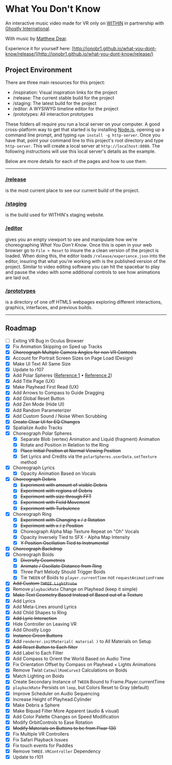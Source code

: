 # What You Don't Know
An interactive music video made for VR only on [WITHIN](http://with.in/) in partnership with [Ghostly International](http://ghostly.com/).

With music by [Matthew Dear](https://ghostly.com/artists/matthew-dear).

Experience it for yourself here: [http://jonobr1.github.io/what-you-dont-know/release/](http://jonobr1.github.io/what-you-dont-know/release/)

## Project Environment

There are three main resources for this project:
+ /inspiration: Visual inspiration links for the project
+ /release: The current stable build for the project
+ /staging: The latest build for the project
+ /editor: A WYSIWYG timeline editor for the project
+ /prototypes: All interaction prototypes

These folders all require you run a local server on your computer. A good cross-platform way to get that started is by installing [Node.js](https://nodejs.org/en/), opening up a command line prompt, and typing `npm install -g http-server`. Once you have that, point your command line to this project's root directory and type `http-server`. This will create a local server at `http://localhost:8080`. The following instructions will use this local server's details as the example.

Below are more details for each of the pages and how to use them.

---

### [/release](http://jonobr1.github.io/what-you-dont-know/release/)
is the most current place to see our current build of the project.

### [/staging](http://jonobr1.github.io/what-you-dont-know/release/)
is the build used for WITHIN's staging website.

### [/editor](http://jonobr1.github.io/what-you-dont-know/editor/)
gives you an empty viewport to see and manipulate how we're choreographing _What You Don't Know_. Once this is open in your web browser go to `File > Reset` to insure the a clean version of the project is loaded. When doing this, the editor loads `/release/experience.json` into the editor, insuring that what you're working with is the published version of the project. Similar to video editing software you can hit the spacebar to play and pause the video with some additional controls to see how animations are laid out.

### [/prototypes](http://jonobr1.github.io/what-you-dont-know/prototypes/)
is a directory of one off HTML5 webpages exploring different interactions, graphics, interfaces, and previous builds.

---

## Roadmap

- [ ] Exiting VR Bug in Oculus Browser
- [x] Fix Animation Skipping on Sped up Tracks
- [x] ~~Choreograph Multiple Camera Angles for non VR Contexts~~
- [x] Account for Portrait Screen Sizes on Page Load (Design)
- [x] Make UI Text All Same Size
- [x] Update to r107
- [x] Add Polar Spheres ([Reference 1](https://www.are.na/block/2122848) • [Reference 2](https://www.are.na/block/2122776))
- [x] Add Title Page (UX)
- [x] Make Playhead First Read (UX)
- [x] Add Arrows to Compass to Guide Dragging
- [x] Add Global Reset Button
- [x] Add Zen Mode (Hide UI)
- [x] Add Random Parameterizer
- [x] Add Custom Sound / Noise When Scrubbing
- [x] ~~Create Clear UI for EQ Changes~~
- [x] Spatialize Audio Tracks
- [x] Choreograph Polar Spheres
  - [x] Separate Blob (vertex) Animation and Liquid (fragment) Animation
  - [x] Rotate and Position in Relation to the Ring
  - [x] ~~Place Initial Position at Normal Viewing Position~~
  - [x] Set Lyrics and Credits via the `polarSpheres.userData.setTexture` method
- [x] Choreograph Lyrics
  - [x] Opacity Animation Based on Vocals
- [x] ~~Choreograph Debris~~
  - [x] ~~Experiment with amount of visible Debris~~
  - [x] ~~Experiment with regions of Debris~~
  - [x] ~~Experiment with size through FFT~~
  - [x] ~~Experiment with Field Movement~~
  - [x] ~~Experiment with Turbulence~~
- [x] Choreograph Ring
  - [x] ~~Experiment with Changing x / z Rotation~~
  - [x] ~~Experiment with x / z Position~~
  - [x] Choreograph Alpha Map Texture Repeat on "Oh" Vocals
  - [x] Opacity Inversely Tied to SFX - Alpha Map Intensity
  - [x] ~~Y Position Oscillation Tied to Instrumental~~
- [x] ~~Choreograph Backdrop~~
- [x] Choreograph Boids
  - [x] ~~Diversify Geometries~~
  - [x] ~~Animate / Oscillate Distance from Ring~~
  - [x] Three Part Melody Should Trigger Boids
  - [x] Tie `TWEEN` of Boids to `player.currentTime` not `requestAnimationFrame`
- [x] ~~Add Custom `THREE.LightProbe`~~
- [x] Remove `playbackRate` Change on Playhead (keep it simple)
- [x] ~~Make Text Geometry Based Instead of Based out of a Texture~~
- [x] Add Lyrics
- [x] Add Meta-Lines around Lyrics
- [x] Add Child Shapes to Ring
- [x] ~~Add Lyric Interaction~~
- [x] Hide Controller on Leaving VR
- [x] Add Ghostly Logo
- [x] ~~Instance Green Buttons~~
- [x] Add `renderer.initMaterial( material )` to All Materials on Setup
- [x] ~~Add Reset Button to Each filter~~
- [x] Add Label to Each Filter
- [x] Add Compass to Orient the World Based on Audio Time
- [x] Fix Orientation Offset by Compass on Playhead + Lights Animations
- [x] Remove Twist `CatmullRomCurve3` Calculations on Boids
- [x] Match Lighting on Boids
- [x] Create Secondary Instance of `TWEEN` Bound to Frame.Player.currentTime
- [x] `playbackRate` Persists on `loop`, but Colors Reset to Gray (default)
- [x] Improve Scheduler on Audio Sequencing
- [x] Increase Height of Playhead.Cylinder
- [x] Make Debris a Sphere
- [x] Make Biquad Filter More Apparent (audio & visual)
- [x] Add Color Palette Changes on Speed Modification
- [x] Modify OrbitControls to Ease Rotation
- [x] ~~Modify Materials on Buttons to be from Pixar 130~~
- [x] Fix Multiple VR Controllers
- [x] Fix Safari Playback Issues
- [x] Fix touch events for Paddles
- [x] Remove `THREE.VRController` Dependency
- [x] Update to r101
